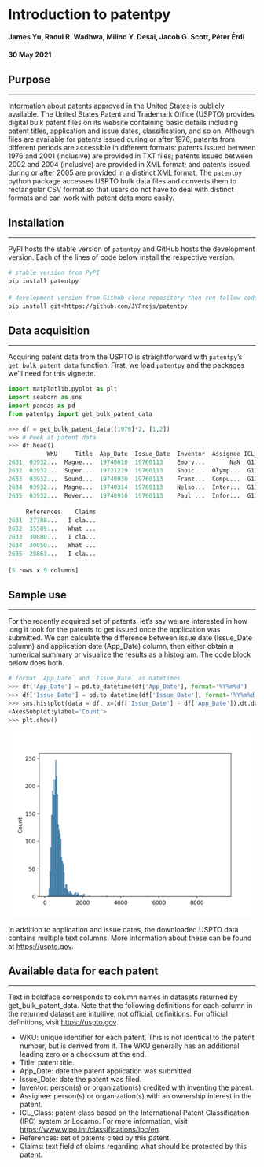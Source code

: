 # **Introduction to patentpy**
#### **James Yu, Raoul R. Wadhwa, Milind Y. Desai, Jacob G. Scott, Péter Érdi**
#### **30 May 2021**

## **Purpose**
_______________
Information about patents approved in the United States is publicly available. The United States Patent and Trademark Office (USPTO) provides digital bulk patent files on its website containing basic details including patent titles, application and issue dates, classification, and so on. Although files are available for patents issued during or after 1976, patents from different periods are accessible in different formats: patents issued between 1976 and 2001 (inclusive) are provided in TXT files; patents issued between 2002 and 2004 (inclusive) are provided in XML format; and patents issued during or after 2005 are provided in a distinct XML format. The `patentpy` python package accesses USPTO bulk data files and converts them to rectangular CSV format so that users do not have to deal with distinct formats and can work with patent data more easily.


## **Installation**
___________________
PyPI hosts the stable version of `patentpy` and GitHub hosts the development version. Each of the lines of code below install the respective version.
```bash
# stable version from PyPI
pip install patentpy

# development version from Github clone repository then run follow code from its parent directory
pip install git+https://github.com/JYProjs/patentpy
```


## **Data acquisition**
________________________
Acquiring patent data from the USPTO is straightforward with `patentpy`’s `get_bulk_patent_data` function. First, we load `patentpy` and the packages we’ll need for this vignette.
```python
import matplotlib.pyplot as plt
import seaborn as sns
import pandas as pd
from patentpy import get_bulk_patent_data
```

```python
>>> df = get_bulk_patent_data([1976]*2, [1,2])
>>> # Peek at patent data
>>> df.head()
           WKU     Title  App_Date  Issue_Date  Inventor  Assignee ICL_Class  \
2631  03932...  Magne...  19740610  19760113    Emory...       NaN  G11B ...   
2632  03932...  Super...  19721229  19760113    Shoic...  Olymp...  G11B ...   
2633  03932...  Sound...  19740930  19760113    Franz...  Compu...  G11B ...   
2634  03932...  Magne...  19740314  19760113    Nelso...  Inter...  G11B ...   
2635  03932...  Rever...  19740910  19760113    Paul ...  Infor...  G11B ...   

     References    Claims  
2631  27788...   I cla...  
2632  35509...   What ...  
2633  30080...   I cla...  
2634  30050...   What ...  
2635  28863...   I cla...  

[5 rows x 9 columns]
```

## **Sample use**
_________________
For the recently acquired set of patents, let’s say we are interested in how long it took for the patents to get issued once the application was submitted. We can calculate the difference between issue date (Issue_Date column) and application date (App_Date) column, then either obtain a numerical summary or visualize the results as a histogram. The code block below does both.


```python
# format `App_Date` and `Issue_Date` as datetimes
>>> df['App_Date'] = pd.to_datetime(df['App_Date'], format='%Y%m%d')
>>> df['Issue_Date'] = pd.to_datetime(df['Issue_Date'], format='%Y%m%d')
>>> sns.histplot(data = df, x=(df['Issue_Date'] - df['App_Date']).dt.days)
<AxesSubplot:ylabel='Count'>
>>> plt.show()
```
![histogram of Delay before issue](Figure_1.png)

In addition to application and issue dates, the downloaded USPTO data contains multiple text columns. More information about these can be found at https://uspto.gov.

## **Available data for each patent**
_____________________________________
Text in boldface corresponds to column names in datasets returned by get_bulk_patent_data. Note that the following definitions for each column in the returned dataset are intuitive, not official, definitions. For official definitions, visit https://uspto.gov.

* WKU: unique identifier for each patent. This is not identical to the patent number, but is derived from it. The WKU generally has an additional leading zero or a checksum at the end.
* Title: patent title.
* App_Date: date the patent application was submitted.
* Issue_Date: date the patent was filed.
* Inventor: person(s) or organization(s) credited with inventing the patent.
* Assignee: person(s) or organization(s) with an ownership interest in the patent.
* ICL_Class: patent class based on the International Patent Classification (IPC) system or Locarno. For more information, visit https://www.wipo.int/classifications/ipc/en.
* References: set of patents cited by this patent.
* Claims: text field of claims regarding what should be protected by this patent.